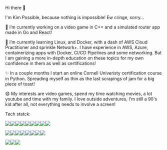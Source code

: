 Hi there 👋

I'm Kim Possible, because nothing is impossible! Ew cringe, sorry...

🔭 I’m currently working on a video game in C++ and a simulated router app made in Go and React!

🌱 I’m currently learning Linux, and Docker, with a dash of AWS Cloud Practitioner and sprinkle Network+.
I have experience in AWS, Azure, containerizing apps with Docker, CI/CD Pipelines and some networking.
But I am gaining a more in-depth education on these topics for my own confidence in them as well as certifications!

✨ In a couple months I start an online Cornell Univeristy certification course in Python.
Spreading myself as thin as the last scrapings of jam for a big piece of toast!

😄 My interests are video games, spend my time watching movies, a lot youtube and time with my family. I love outside adventures, I'm still a 90's kid after all, not everything needs to involve a screen!

Tech statck:

<img src="https://img.shields.io/badge/C%23-239120?style=for-the-badge&logo=csharp&logoColor=white"><img src="https://img.shields.io/badge/C%2B%2B-00599C?style=for-the-badge&logo=c%2B%2B&logoColor=white"><img src="https://img.shields.io/badge/Go-00ADD8?style=for-the-badge&logo=go&logoColor=white"><img src="https://img.shields.io/badge/JavaScript-323330?style=for-the-badge&logo=javascript&logoColor=F7DF1E"><img src="https://img.shields.io/badge/HTML5-E34F26?style=for-the-badge&logo=html5&logoColor=white"><img src="https://img.shields.io/badge/React-20232A?style=for-the-badge&logo=react&logoColor=61DAFB"><img src="https://img.shields.io/badge/TypeScript-007ACC?style=for-the-badge&logo=typescript&logoColor=white"><img src="https://img.shields.io/badge/Vite-B73BFE?style=for-the-badge&logo=vite&logoColor=FFD62E"><img src="https://img.shields.io/badge/Webpack-8DD6F9?style=for-the-badge&logo=Webpack&logoColor=white">

<img src="https://img.shields.io/badge/Amazon_AWS-FF9900?style=for-the-badge&logo=amazonaws&logoColor=white"><img src="https://img.shields.io/badge/Azure_DevOps-0078D7?style=for-the-badge&logo=azure-devops&logoColor=white"><img src="https://img.shields.io/badge/Terraform-7B42BC?style=for-the-badge&logo=terraform&logoColor=white"><img src="https://img.shields.io/badge/Docker-2CA5E0?style=for-the-badge&logo=docker&logoColor=white"><img src="https://img.shields.io/badge/Linux-FCC624?style=for-the-badge&logo=linux&logoColor=black"><img src="https://img.shields.io/badge/Lubuntu-0068C8?style=for-the-badge&logo=lubuntu&logoColor=white"><img src="https://img.shields.io/badge/Miro-F7C922?style=for-the-badge&logo=Miro&logoColor=050036"><img src="https://img.shields.io/badge/DATADOG-632CA6?style=for-the-badge&logo=datadog&logoColor=white">

<img src="https://img.shields.io/badge/Epic%20Games-313131?style=for-the-badge&logo=Epic%20Games&logoColor=white"><img src="https://img.shields.io/badge/VSCode-0078D4?style=for-the-badge&logo=visual%20studio%20code&logoColor=white"><img src="https://img.shields.io/badge/Visual_Studio-5C2D91?style=for-the-badge&logo=visual%20studio&logoColor=white">

<!--
**KimGarza/KimGarza** is a ✨ _special_ ✨ repository because its `README.md` (this file) appears on your GitHub profile.

Here are some ideas to get you started:

- 🔭 I’m currently working on ...
- 🌱 I’m currently learning ...
- 👯 I’m looking to collaborate on ...
- 🤔 I’m looking for help with ...
- 💬 Ask me about ...
- 📫 How to reach me: ...
- 😄 Pronouns: ...
- ⚡ Fun fact: ...
-->
